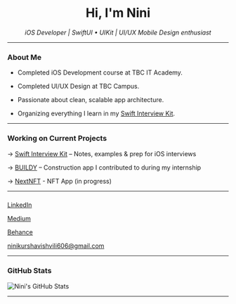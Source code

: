 <h1 align="center">Hi, I'm Nini </h1>

<p align="center">
  <i>iOS Developer | SwiftUI • UIKit | UI/UX Mobile Design enthusiast </i>
</p>

---

### About Me

 - Completed iOS Development course at TBC IT Academy.

 - Completed  UI/UX Design at TBC Campus.

 - Passionate about clean, scalable app architecture.

 - Organizing everything I learn in my [Swift Interview Kit](https://github.com/ninikurshavishvili/Swift-Interview-Kit).



---

### Working on Current Projects

-> [Swift Interview Kit](https://github.com/ninikurshavishvili/Swift-Interview-Kit) – Notes, examples & prep for iOS interviews  

-> [BUILDY](https://github.com/ninikurshavishvili/BUILDY) – Construction app I contributed to during my internship

-> [NextNFT](https://github.com/ninikurshavishvili/NextNFT) - NFT App (in progress)

---

###

[LinkedIn](https://www.linkedin.com/in/nini-kurshavishvili-820178224/)

[Medium](https://medium.com/@nino.kurshavishvili.1)
  
[Behance](https://www.behance.net/ninikurshavishvili)  
   
 ninikurshavishvili606@gmail.com

---

### GitHub Stats


![Nini's GitHub Stats](https://github-readme-stats.vercel.app/api?username=ninikurshavishvili&show_icons=true&theme=radical&count_private=true&v=1)


---

